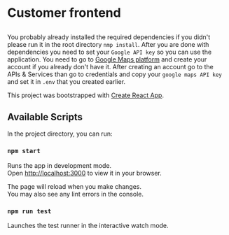 # Customer frontend

##
You probably already installed the required dependencies if you didn't please run it in the root directory `nmp install`.
After you are done with dependencies you need to set your `Google API key` so you can use the application.
You need to go to [Google Maps platform](https://developers.google.com/maps) and create your account if you already don't have it.
After creating an account go to the APIs & Services than go to credentials and copy your `google maps API key` and set it in `.env` that you created earlier.

This project was bootstrapped with [Create React App](https://github.com/facebook/create-react-app).

## Available Scripts

In the project directory, you can run:

### `npm start`

Runs the app in development mode.\
Open [http://localhost:3000](http://localhost:3000) to view it in your browser.

The page will reload when you make changes.\
You may also see any lint errors in the console.

### `npm run test`

Launches the test runner in the interactive watch mode.
